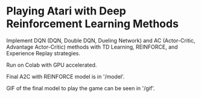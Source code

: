 # Playing Atari with Deep Reinforcement Learning Methods

Implement DQN (DQN, Double DQN, Dueling Network) and AC (Actor-Critic, Advantage Actor-Critic) methods with TD Learning, REINFORCE, and Experience Replay strategies.

Run on Colab with GPU accelerated.

Final A2C with REINFORCE model is in '/model'.

GIF of the final model to play the game can be seen in '/gif'.
